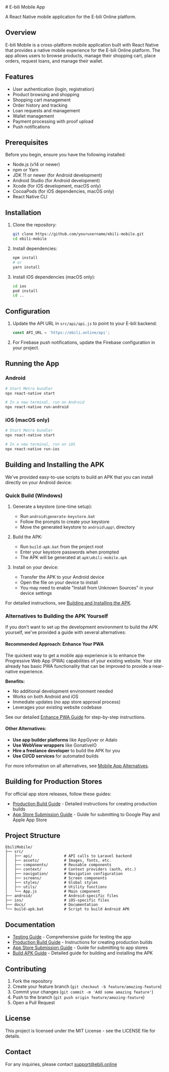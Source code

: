 <!--  --># E-bili Mobile App

A React Native mobile application for the E-bili Online platform.

## Overview

E-bili Mobile is a cross-platform mobile application built with React Native that provides a native mobile experience for the E-bili Online platform. The app allows users to browse products, manage their shopping cart, place orders, request loans, and manage their wallet.

## Features

- User authentication (login, registration)
- Product browsing and shopping
- Shopping cart management
- Order history and tracking
- Loan requests and management
- Wallet management
- Payment processing with proof upload
- Push notifications

## Prerequisites

Before you begin, ensure you have the following installed:

- Node.js (v14 or newer)
- npm or Yarn
- JDK 11 or newer (for Android development)
- Android Studio (for Android development)
- Xcode (for iOS development, macOS only)
- CocoaPods (for iOS dependencies, macOS only)
- React Native CLI

## Installation

1. Clone the repository:
   ```bash
   git clone https://github.com/yourusername/ebili-mobile.git
   cd ebili-mobile
   ```

2. Install dependencies:
   ```bash
   npm install
   # or
   yarn install
   ```

3. Install iOS dependencies (macOS only):
   ```bash
   cd ios
   pod install
   cd ..
   ```

## Configuration

1. Update the API URL in `src/api/api.js` to point to your E-bili backend:
   ```javascript
   const API_URL = 'https://ebili.online/api';
   ```

2. For Firebase push notifications, update the Firebase configuration in your project.

## Running the App

### Android

```bash
# Start Metro bundler
npx react-native start

# In a new terminal, run on Android
npx react-native run-android
```

### iOS (macOS only)

```bash
# Start Metro bundler
npx react-native start

# In a new terminal, run on iOS
npx react-native run-ios
```

## Building and Installing the APK

We've provided easy-to-use scripts to build an APK that you can install directly on your Android device:

### Quick Build (Windows)

1. Generate a keystore (one-time setup):
   - Run `android\generate-keystore.bat`
   - Follow the prompts to create your keystore
   - Move the generated keystore to `android\app\` directory

2. Build the APK:
   - Run `build-apk.bat` from the project root
   - Enter your keystore passwords when prompted
   - The APK will be generated at `apk\ebili-mobile.apk`

3. Install on your device:
   - Transfer the APK to your Android device
   - Open the file on your device to install
   - You may need to enable "Install from Unknown Sources" in your device settings

For detailed instructions, see [Building and Installing the APK](docs/build-apk-guide.md).

### Alternatives to Building the APK Yourself

If you don't want to set up the development environment to build the APK yourself, we've provided a guide with several alternatives:

#### Recommended Approach: Enhance Your PWA

The quickest way to get a mobile app experience is to enhance the Progressive Web App (PWA) capabilities of your existing website. Your site already has basic PWA functionality that can be improved to provide a near-native experience.

**Benefits:**
- No additional development environment needed
- Works on both Android and iOS
- Immediate updates (no app store approval process)
- Leverages your existing website codebase

See our detailed [Enhance PWA Guide](docs/enhance-pwa-guide.md) for step-by-step instructions.

#### Other Alternatives:

- **Use app builder platforms** like AppGyver or Adalo
- **Use WebView wrappers** like GonativeIO
- **Hire a freelance developer** to build the APK for you
- **Use CI/CD services** for automated builds

For more information on all alternatives, see [Mobile App Alternatives](docs/mobile-app-alternatives.md).

## Building for Production Stores

For official app store releases, follow these guides:

- [Production Build Guide](docs/production-build-guide.md) - Detailed instructions for creating production builds
- [App Store Submission Guide](docs/app-store-submission-guide.md) - Guide for submitting to Google Play and Apple App Store

## Project Structure

```
EbiliMobile/
├── src/
│   ├── api/              # API calls to Laravel backend
│   ├── assets/           # Images, fonts, etc.
│   ├── components/       # Reusable components
│   ├── context/          # Context providers (auth, etc.)
│   ├── navigation/       # Navigation configuration
│   ├── screens/          # Screen components
│   ├── styles/           # Global styles
│   ├── utils/            # Utility functions
│   └── App.js            # Main component
├── android/              # Android-specific files
├── ios/                  # iOS-specific files
├── docs/                 # Documentation
└── build-apk.bat         # Script to build Android APK
```

## Documentation

- [Testing Guide](docs/testing-guide.md) - Comprehensive guide for testing the app
- [Production Build Guide](docs/production-build-guide.md) - Instructions for creating production builds
- [App Store Submission Guide](docs/app-store-submission-guide.md) - Guide for submitting to app stores
- [Build APK Guide](docs/build-apk-guide.md) - Detailed guide for building and installing the APK

## Contributing

1. Fork the repository
2. Create your feature branch (`git checkout -b feature/amazing-feature`)
3. Commit your changes (`git commit -m 'Add some amazing feature'`)
4. Push to the branch (`git push origin feature/amazing-feature`)
5. Open a Pull Request

## License

This project is licensed under the MIT License - see the LICENSE file for details.

## Contact

For any inquiries, please contact support@ebili.online